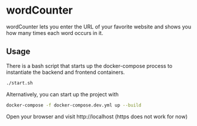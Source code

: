 # wordCounter

wordCounter lets you enter the URL of your favorite website and shows you how many times each word occurs in it.

## Usage
There is a bash script that starts up the docker-compose process to instantiate the backend and frontend containers.
```bash
./start.sh
```
Alternatively, you can start up the project with 
```bash
docker-compose -f docker-compose.dev.yml up --build
```

Open your browser and visit http://localhost  (https does not work for now)
